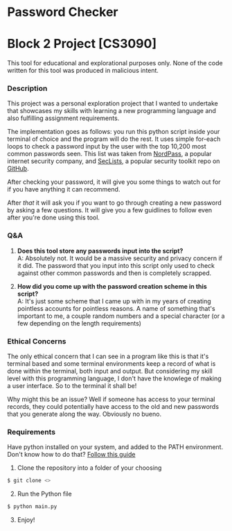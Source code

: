 # Password Checker

# Block 2 Project [CS3090]

This tool for educational and explorational purposes only. None of the code written
for this tool was produced in malicious intent.

### Description

This project was a personal exploration project that I wanted to undertake
that showcases my skills with learning a new programming language and also
fulfilling assignment requirements.

The implementation goes as follows: you run this python script inside your
terminal of choice and the program will do the rest. It uses simple for-each loops
to check a password input by the user with the top 10,200 most common passwords
seen. This list was taken from [NordPass](https://nordpass.com/most-common-passwords-list/), a popular internet security company, and
[SecLists](https://github.com/danielmiessler/SecLists), a popular security toolkit repo on [GitHub](https://github.com).

After checking your password, it will give you some things to watch out for if you
have anything it can recommend.

After _that_ it will ask you if you want to go through creating a new password by asking a few questions. It will give you a few guidlines to follow even after
you're done using this tool.

### Q&A

1. **Does this tool store any passwords input into the script?** <br />
   A: Absolutely not. It would be a massive security and privacy concern if it did.
   The password that you input into this script only used to check against other common passwords and then is completely scrapped.

2. **How did you come up with the password creation scheme in this script?** <br />
   A: It's just some scheme that I came up with in my years of creating pointless
   accounts for pointless reasons. A name of something that's important to me, a
   couple random numbers and a special character (or a few depending on the length requirements)

### Ethical Concerns

The only ethical concern that I can see in a program like this is that it's terminal
based and some terminal environments keep a record of what is done within the terminal,
both input and output. But considering my skill level with this programming language,
I don't have the knowlege of making a user interface. So to the terminal it shall be!

Why might this be an issue? Well if someone has access to your terminal records, they could
potentially have access to the old and new passwords that you generate along the way. Obviously
no bueno.

### Requirements

Have python installed on your system, and added to the PATH environment.
Don't know how to do that? [Follow this guide](https://www.geeksforgeeks.org/download-and-install-python-3-latest-version/)

1. Clone the repository into a folder of your choosing

```bash
$ git clone <>
```

2. Run the Python file

```bash
$ python main.py
```

3. Enjoy!
